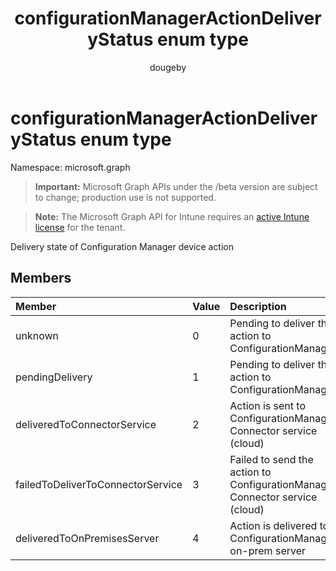 ﻿---
title: "configurationManagerActionDeliveryStatus enum type"
description: "Delivery state of Configuration Manager device action"
author: "dougeby"
localization_priority: Normal
ms.prod: "intune"
doc_type: enumPageType
---

# configurationManagerActionDeliveryStatus enum type

Namespace: microsoft.graph

> **Important:** Microsoft Graph APIs under the /beta version are subject to change; production use is not supported.

> **Note:** The Microsoft Graph API for Intune requires an [active Intune license](https://go.microsoft.com/fwlink/?linkid=839381) for the tenant.

Delivery state of Configuration Manager device action

## Members

| Member                            | Value | Description                                                                 |
| :-------------------------------- | :---- | :-------------------------------------------------------------------------- |
| unknown                           | 0     | Pending to deliver the action to ConfigurationManager                       |
| pendingDelivery                   | 1     | Pending to deliver the action to ConfigurationManager                       |
| deliveredToConnectorService       | 2     | Action is sent to ConfigurationManager Connector service (cloud)            |
| failedToDeliverToConnectorService | 3     | Failed to send the action to ConfigurationManager Connector service (cloud) |
| deliveredToOnPremisesServer       | 4     | Action is delivered to ConfigurationManager on-prem server                  |

